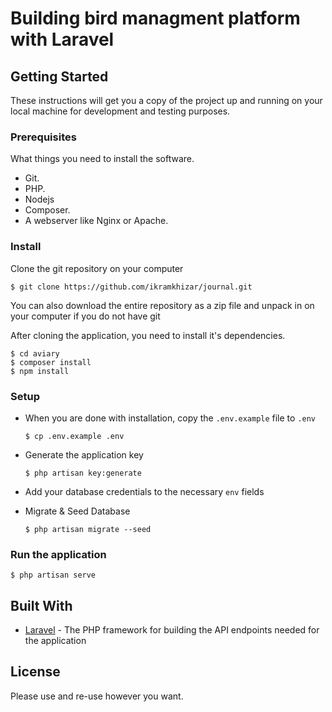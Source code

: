 # Building bird managment platform with Laravel

## Getting Started

These instructions will get you a copy of the project up and running on your local machine for development and testing purposes.

### Prerequisites

What things you need to install the software.

- Git.
- PHP.
- Nodejs
- Composer.
- A webserver like Nginx or Apache.

### Install

Clone the git repository on your computer

`$ git clone https://github.com/ikramkhizar/journal.git`

You can also download the entire repository as a zip file and unpack in on your computer if you do not have git

After cloning the application, you need to install it's dependencies.

```
$ cd aviary
$ composer install
$ npm install
```

### Setup

- When you are done with installation, copy the `.env.example` file to `.env`

  `$ cp .env.example .env`

- Generate the application key

  `$ php artisan key:generate`

- Add your database credentials to the necessary `env` fields

- Migrate & Seed Database

  `$ php artisan migrate --seed`

### Run the application

`$ php artisan serve`

## Built With

- [Laravel](https://laravel.com) - The PHP framework for building the API endpoints needed for the application

## License

Please use and re-use however you want.
